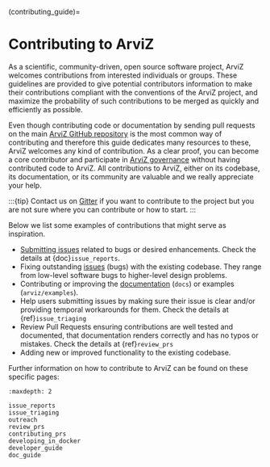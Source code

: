 (contributing_guide)=
# Contributing to ArviZ
As a scientific, community-driven, open source software project,
ArviZ welcomes contributions from interested individuals or groups.
These guidelines are provided to give potential contributors information
to make their contributions compliant with the conventions of the ArviZ project,
and maximize the probability of such contributions to be merged as quickly
and efficiently as possible.

Even though contributing code or documentation by sending pull requests on
the main [ArviZ GitHub repository](https://github.com/arviz-devs/arviz) is the most common way of contributing and
therefore this guide dedicates many resources to these, ArviZ welcomes any kind of contribution.
As a clear proof, you can become a core contributor and participate in
[ArviZ governance](https://github.com/arviz-devs/arviz/blob/main/GOVERNANCE.md)
without having contributed code to ArviZ.
All contributions to ArviZ, either on its codebase, its documentation,
or its community are valuable and we really appreciate your help.

:::{tip}
Contact us on [Gitter](https://gitter.im/arviz-devs/community) if you want to
contribute to the project but you are not sure where you can contribute or how to start.
:::

Below we list some examples of contributions that might serve as inspiration.

* [Submitting issues](https://github.com/arviz-devs/arviz/issues/new/choose) related to bugs or desired enhancements. Check the details at {doc}`issue_reports`.
* Fixing outstanding [issues](https://github.com/arviz-devs/arviz/issues) (bugs) with the existing codebase. They range from low-level software bugs to higher-level design problems.
* Contributing or improving the [documentation](https://arviz-devs.github.io/arviz/) (`docs`) or examples (`arviz/examples`).
* Help users submitting issues by making sure their issue is clear and/or providing temporal
  workarounds for them. Check the details at {ref}`issue_triaging`
* Review Pull Requests ensuring contributions are well tested and documented, that documentation
  renders correctly and has no typos or mistakes. Check the details at {ref}`review_prs`
* Adding new or improved functionality to the existing codebase.

Further information on how to contribute to ArviZ can be found on these specific pages:

```{toctree}
:maxdepth: 2

issue_reports
issue_triaging
outreach
review_prs
contributing_prs
developing_in_docker
developer_guide
doc_guide
 ```
